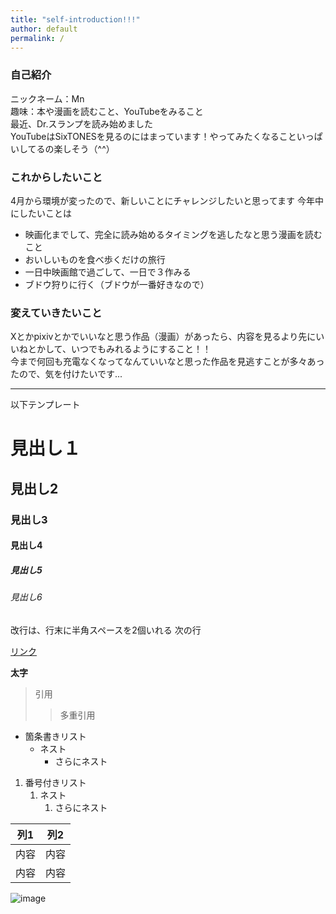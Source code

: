 ```yaml
---
title: "self-introduction!!!"
author: default
permalink: /
---
```


### **自己紹介**
ニックネーム：Mn  
趣味：本や漫画を読むこと、YouTubeをみること  
最近、Dr.スランプを読み始めました  
YouTubeはSixTONESを見るのにはまっています！やってみたくなることいっぱいしてるの楽しそう（^^）

### **これからしたいこと**
4月から環境が変ったので、新しいことにチャレンジしたいと思ってます
今年中にしたいことは
- 映画化までして、完全に読み始めるタイミングを逃したなと思う漫画を読むこと
- おいしいものを食べ歩くだけの旅行
- 一日中映画館で過ごして、一日で３作みる
- ブドウ狩りに行く（ブドウが一番好きなので）

### **変えていきたいこと**
Xとかpixivとかでいいなと思う作品（漫画）があったら、内容を見るより先にいいねとかして、いつでもみれるようにすること！！  
今まで何回も充電なくなってなんていいなと思った作品を見逃すことが多々あったので、気を付けたいです...






---

以下テンプレート

# 見出し１      
## 見出し2      
### 見出し3
#### 見出し4
##### 見出し5
###### 見出し6

改行は、行末に半角スペースを2個いれる
次の行

[リンク](https://www.google.co.jp/)

**太字**

> 引用
>> 多重引用


- 箇条書きリスト
  - ネスト
    - さらにネスト


1. 番号付きリスト
   1. ネスト
      1. さらにネスト


| 列1  | 列2  |
|-----|-----|
| 内容  | 内容  |
| 内容  | 内容  |

![image](/GHPages_WebSite/assets/images/logo-150.png)

